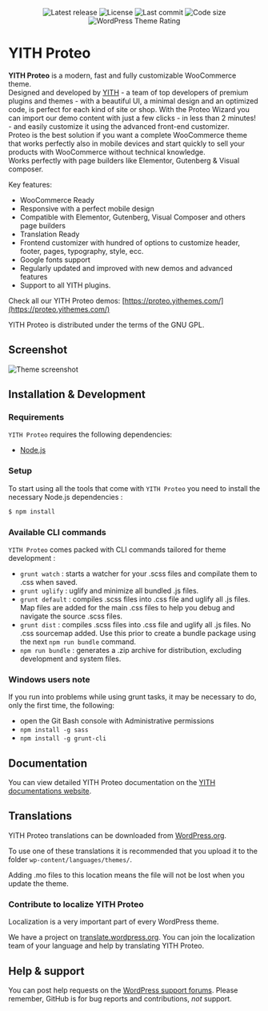 <p align="center">
<img src="https://img.shields.io/github/v/release/yithemes/yith-proteo?label=stable" alt="Latest release">
<img src="https://img.shields.io/github/license/yithemes/yith-proteo" alt="License">
<img src="https://img.shields.io/github/last-commit/yithemes/yith-proteo" alt="Last commit">
<img src="https://img.shields.io/github/languages/code-size/yithemes/yith-proteo" alt="Code size">
<img alt="WordPress Theme Rating" src="https://img.shields.io/wordpress/theme/rating/yith-proteo">
</p>


YITH Proteo
===

**YITH Proteo** is a modern, fast and fully customizable WooCommerce theme.  
Designed and developed by [YITH](https://yithemes.com/) - a team of top developers of premium plugins and themes -  with a beautiful UI, a minimal design and an optimized code, is perfect for each kind of site or shop.
With the Proteo Wizard you can import our demo content with just a few clicks - in less than 2 minutes! -  and easily customize it using the advanced front-end customizer.  
Proteo is the best solution if you want a complete WooCommerce theme that works perfectly also in mobile devices and start quickly to sell your products with WooCommerce without technical knowledge.  
Works perfectly with page builders like Elementor, Gutenberg & Visual composer.   

Key features: 
- WooCommerce Ready 
- Responsive with a perfect mobile design 
- Compatible with Elementor, Gutenberg, Visual Composer and others page builders 
- Translation Ready 
- Frontend customizer with hundred of options to customize header, footer, pages, typography, style, ecc.  
- Google fonts support 
- Regularly updated and improved with new demos and advanced features 
- Support to all YITH plugins.  

Check all our YITH Proteo demos: [https://proteo.yithemes.com/](https://proteo.yithemes.com/)  

YITH Proteo is distributed under the terms of the GNU GPL.

Screenshot
---------------

![Theme screenshot](https://proteo.yithemes.com/wp-content/uploads/2020/09/group-6.jpg)

Installation & Development
---------------

### Requirements

`YITH Proteo` requires the following dependencies:

- [Node.js](https://nodejs.org/)

### Setup

To start using all the tools that come with `YITH Proteo`  you need to install the necessary Node.js dependencies :

```sh
$ npm install
```


### Available CLI commands

`YITH Proteo` comes packed with CLI commands tailored for theme development :

- `grunt watch` : starts a watcher for your .scss files and compilate them to .css when saved.
- `grunt uglify` : uglify and minimize all bundled .js files.
- `grunt default` : compiles .scss files into .css file and uglify all .js files. Map files are added for the main .css files to help you debug and navigate the source .scss files.
- `grunt dist` : compiles .scss files into .css file and uglify all .js files. No .css sourcemap added. Use this prior to create a bundle package using the next `npm run bundle` command.
- `npm run bundle` : generates a .zip archive for distribution, excluding development and system files.

### Windows users note

If you run into problems while using grunt tasks, it may be necessary to do, only the first time, the following:

- open the Git Bash console with Administrative permissions
- `npm install -g sass`
- `npm install -g grunt-cli`

Documentation
-------------

You can view detailed YITH Proteo documentation on the [YITH documentations website](https://docs.yithemes.com/yith-proteo/).

Translations
--------------

YITH Proteo translations can be downloaded from [WordPress.org](https://translate.wordpress.org/projects/wp-themes/yith-proteo).

To use one of these translations it is recommended that you upload it to the folder `wp-content/languages/themes/`. 

Adding .mo files to this location means the file will not be lost when you update the theme.

### Contribute to localize YITH Proteo

Localization is a very important part of every WordPress theme.  

We have a project on [translate.wordpress.org](https://translate.wordpress.org/projects/wp-themes/yith-proteo). You can join the localization team of your language and help by translating YITH Proteo.

Help & support
---------------

You can post help requests on the [WordPress support forums](https://wordpress.org/support/theme/yith-proteo/). Please remember, GitHub is for bug reports and contributions, _not_ support.
